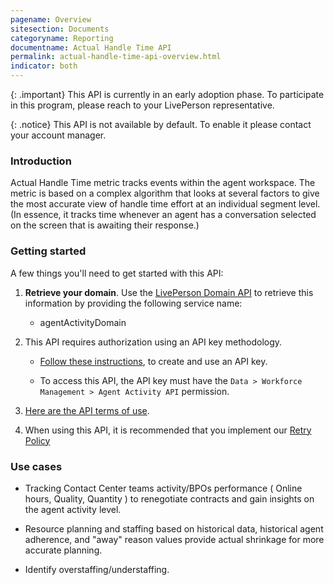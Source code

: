 ```yaml
---
pagename: Overview
sitesection: Documents
categoryname: Reporting
documentname: Actual Handle Time API
permalink: actual-handle-time-api-overview.html
indicator: both
---
```


{: .important}
This API is currently in an early adoption phase. To participate in this program, please reach to your LivePerson representative.

{: .notice}
This API is not available by default. To enable it please contact your account manager.

### Introduction

Actual Handle Time metric tracks events within the agent workspace. The metric is based on a complex algorithm that looks at several factors to give the most accurate view of handle time effort at an individual segment level. (In essence, it tracks time whenever an agent has a conversation selected on the screen that is awaiting their response.)

### Getting started

A few things you'll need to get started with this API:

1. **Retrieve your domain**. Use the [LivePerson Domain API](agent-domain-domain-api.html) to retrieve this information by providing the following service name:

	* agentActivityDomain

2. This API requires authorization using an API key methodology.

	* [Follow these instructions](guides-gettingstarted.html), to create and use an API key.
	
	* To access this API, the API key must have the `Data > Workforce Management > Agent Activity API` permission.  

3. [Here are the API terms of use](https://www.liveperson.com/policies/terms-of-use).

4. When using this API, it is recommended that you implement our [Retry Policy](guides-retry-policy.html)

### Use cases

* Tracking Contact Center teams activity/BPOs performance ( Online hours, Quality, Quantity ) to renegotiate contracts and gain insights on the agent activity level.
  
* Resource planning and staffing based on historical data, historical agent adherence, and "away" reason values provide actual shrinkage for more accurate planning.

* Identify overstaffing/understaffing.
